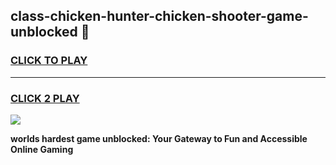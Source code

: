 
## class-chicken-hunter-chicken-shooter-game-unblocked 👋
<h3>
<a href="https://premium.freeplayer.one?title=class-chicken-hunter-chicken-shooter-game-unblocked&ref=14F">CLICK TO PLAY</a></h3>
<hr>

<h3>
<a href="https://premium.freeplayer.one?title=class-chicken-hunter-chicken-shooter-game-unblocked&ref=14F">CLICK 2 PLAY</a>
  
</h3>

<a href="https://premium.freeplayer.one?title=class-chicken-hunter-chicken-shooter-game-unblocked&ref=12F/"><img src="https://clearcache.store/games.png"></a>


**worlds hardest game unblocked: Your Gateway to Fun and Accessible Online Gaming**
